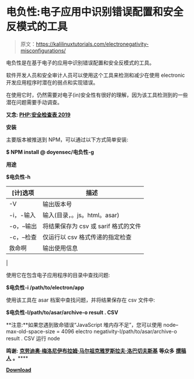 # 电负性:电子应用中识别错误配置和安全反模式的工具

> 原文：<https://kalilinuxtutorials.com/electronegativity-misconfigurations/>

电负性是在基于电子的应用中识别错误配置和安全反模式的工具。

软件开发人员和安全审计人员可以使用这个工具来检测和减少在使用 electronic 开发应用程序时潜在的弱点和实现错误。

在使用它时，仍然需要对电子(in)安全性有很好的理解，因为该工具检测到的一些潜在问题需要手动调查。

**又念: [PHP:安全检查表 2019](https://kalilinuxtutorials.com/php/)**

**安装**

主要版本被推送到 NPM，可以通过以下方式简单安装:

**$ NPM install @ doyensec/电负性-g**

**用途**

**$电负性-h**

| [计]选项 | 描述 |
| --- | --- |
| -V | 输出版本号 |
| -i，-输入 | 输入(目录，。js。html。asar) |
| -o，–输出 | 将结果保存为 csv 或 sarif 格式的文件 |
| -c，–检查 | 仅运行以 csv 格式传递的指定检查 |
| 救命啊 | 输出使用信息
 |

使用它在包含电子应用程序的目录中查找问题:

**$电负性-i /path/to/electron/app**

使用该工具在 asar 档案中查找问题，并将结果保存在 csv 文件中:

**$电负性-I/path/to/asar/archive-o result . CSV**

**注意:**如果您遇到致命错误“JavaScript 堆内存不足”，您可以使用 node–max-old-space-size = 4096 electro negativity-I/path/to/asar/archive-o result . CSV 运行 node

**鸣谢:** [**克劳迪奥·梅洛尼**](https://github.com/p4p3r)**[**伊布拉姆·马尔祖克**](https://github.com/0xibram)**[**雅罗斯拉夫·洛巴切夫斯基**](https://github.com/JarLob) **等众多** [**撰稿人**](https://github.com/doyensec/electronegativity/graphs/contributors) **。******

****[**Download**](https://github.com/doyensec/electronegativity)****